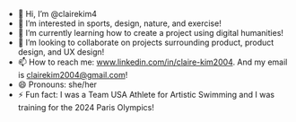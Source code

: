 - 👋 Hi, I’m @clairekim4
- 👀 I’m interested in sports, design, nature, and exercise!
- 🌱 I’m currently learning how to create a project using digital humanities!
- 💞️ I’m looking to collaborate on projects surrounding product, product design, and UX design!
- 📫 How to reach me: www.linkedin.com/in/claire-kim2004. And my email is clairekim2004@gmail.com!
- 😄 Pronouns: she/her
- ⚡ Fun fact: I was a Team USA Athlete for Artistic Swimming and I was training for the 2024 Paris Olympics!

<!---
clairekim4/clairekim4 is a ✨ special ✨ repository because its `README.md` (this file) appears on your GitHub profile.
You can click the Preview link to take a look at your changes.
--->

